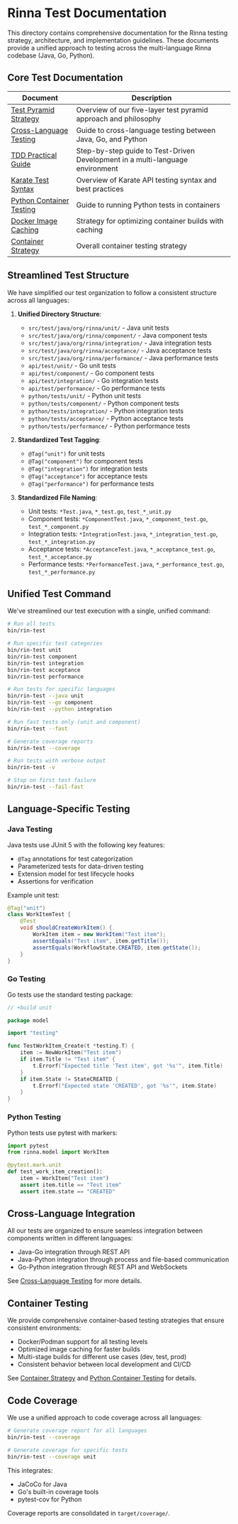 # Rinna Test Documentation

This directory contains comprehensive documentation for the Rinna testing strategy, architecture, and implementation guidelines. These documents provide a unified approach to testing across the multi-language Rinna codebase (Java, Go, Python).

## Core Test Documentation

| Document | Description |
|----------|-------------|
| [Test Pyramid Strategy](TEST_PYRAMID.md) | Overview of our five-layer test pyramid approach and philosophy |
| [Cross-Language Testing](CROSS_LANGUAGE_TESTING.md) | Guide to cross-language testing between Java, Go, and Python |
| [TDD Practical Guide](TDD_PRACTICAL_GUIDE.md) | Step-by-step guide to Test-Driven Development in a multi-language environment |
| [Karate Test Syntax](KARATE_TEST_SYNTAX.md) | Overview of Karate API testing syntax and best practices |
| [Python Container Testing](PYTHON_CONTAINER_TESTING.md) | Guide to running Python tests in containers |
| [Docker Image Caching](DOCKER_IMAGE_CACHING.md) | Strategy for optimizing container builds with caching |
| [Container Strategy](CONTAINER_STRATEGY.md) | Overall container testing strategy |

## Streamlined Test Structure

We have simplified our test organization to follow a consistent structure across all languages:

1. **Unified Directory Structure**:
   - `src/test/java/org/rinna/unit/` - Java unit tests
   - `src/test/java/org/rinna/component/` - Java component tests
   - `src/test/java/org/rinna/integration/` - Java integration tests
   - `src/test/java/org/rinna/acceptance/` - Java acceptance tests
   - `src/test/java/org/rinna/performance/` - Java performance tests
   - `api/test/unit/` - Go unit tests
   - `api/test/component/` - Go component tests
   - `api/test/integration/` - Go integration tests
   - `api/test/performance/` - Go performance tests
   - `python/tests/unit/` - Python unit tests
   - `python/tests/component/` - Python component tests
   - `python/tests/integration/` - Python integration tests
   - `python/tests/acceptance/` - Python acceptance tests
   - `python/tests/performance/` - Python performance tests

2. **Standardized Test Tagging**:
   - `@Tag("unit")` for unit tests
   - `@Tag("component")` for component tests
   - `@Tag("integration")` for integration tests
   - `@Tag("acceptance")` for acceptance tests
   - `@Tag("performance")` for performance tests

3. **Standardized File Naming**:
   - Unit tests: `*Test.java`, `*_test.go`, `test_*_unit.py`
   - Component tests: `*ComponentTest.java`, `*_component_test.go`, `test_*_component.py`
   - Integration tests: `*IntegrationTest.java`, `*_integration_test.go`, `test_*_integration.py`
   - Acceptance tests: `*AcceptanceTest.java`, `*_acceptance_test.go`, `test_*_acceptance.py`
   - Performance tests: `*PerformanceTest.java`, `*_performance_test.go`, `test_*_performance.py`

## Unified Test Command

We've streamlined our test execution with a single, unified command:

```bash
# Run all tests
bin/rin-test

# Run specific test categories
bin/rin-test unit
bin/rin-test component
bin/rin-test integration
bin/rin-test acceptance
bin/rin-test performance

# Run tests for specific languages
bin/rin-test --java unit
bin/rin-test --go component
bin/rin-test --python integration

# Run fast tests only (unit and component)
bin/rin-test --fast

# Generate coverage reports
bin/rin-test --coverage

# Run tests with verbose output
bin/rin-test -v

# Stop on first test failure
bin/rin-test --fail-fast
```

## Language-Specific Testing

### Java Testing

Java tests use JUnit 5 with the following key features:

- `@Tag` annotations for test categorization
- Parameterized tests for data-driven testing
- Extension model for test lifecycle hooks
- Assertions for verification

Example unit test:
```java
@Tag("unit")
class WorkItemTest {
    @Test
    void shouldCreateWorkItem() {
        WorkItem item = new WorkItem("Test item");
        assertEquals("Test item", item.getTitle());
        assertEquals(WorkflowState.CREATED, item.getState());
    }
}
```

### Go Testing

Go tests use the standard testing package:

```go
// +build unit

package model

import "testing"

func TestWorkItem_Create(t *testing.T) {
    item := NewWorkItem("Test item")
    if item.Title != "Test item" {
        t.Errorf("Expected title 'Test item', got '%s'", item.Title)
    }
    if item.State != StateCREATED {
        t.Errorf("Expected state 'CREATED', got '%s'", item.State)
    }
}
```

### Python Testing

Python tests use pytest with markers:

```python
import pytest
from rinna.model import WorkItem

@pytest.mark.unit
def test_work_item_creation():
    item = WorkItem("Test item")
    assert item.title == "Test item"
    assert item.state == "CREATED"
```

## Cross-Language Integration

All our tests are organized to ensure seamless integration between components written in different languages:

- Java-Go integration through REST API
- Java-Python integration through process and file-based communication
- Go-Python integration through REST API and WebSockets

See [Cross-Language Testing](CROSS_LANGUAGE_TESTING.md) for more details.

## Container Testing

We provide comprehensive container-based testing strategies that ensure consistent environments:

- Docker/Podman support for all testing levels
- Optimized image caching for faster builds
- Multi-stage builds for different use cases (dev, test, prod)
- Consistent behavior between local development and CI/CD

See [Container Strategy](CONTAINER_STRATEGY.md) and [Python Container Testing](PYTHON_CONTAINER_TESTING.md) for details.

## Code Coverage

We use a unified approach to code coverage across all languages:

```bash
# Generate coverage report for all languages
bin/rin-test --coverage

# Generate coverage for specific tests
bin/rin-test --coverage unit
```

This integrates:
- JaCoCo for Java
- Go's built-in coverage tools
- pytest-cov for Python

Coverage reports are consolidated in `target/coverage/`.